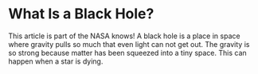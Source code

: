 # **What** Is a Black Hole?
This article is part of the NASA knows!
A black hole is a place in space where gravity pulls so much that even light can not get out. The gravity is so strong because matter has been squeezed into a tiny space. This can happen when a star is dying.
